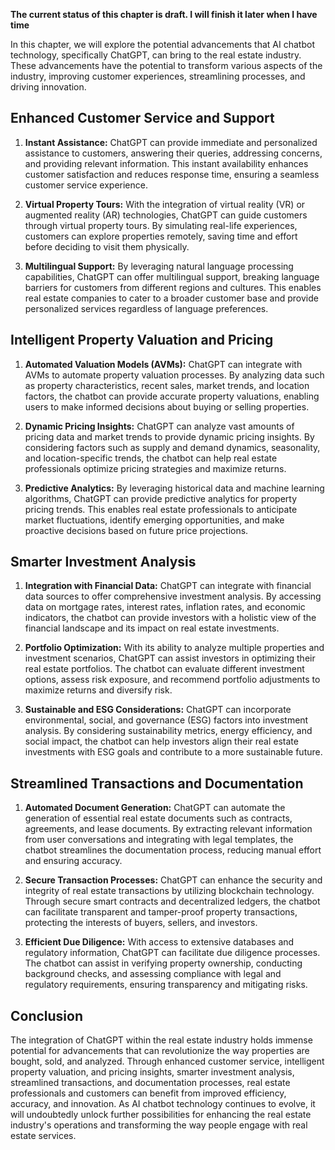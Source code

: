 **The current status of this chapter is draft. I will finish it later when I have time**

In this chapter, we will explore the potential advancements that AI chatbot technology, specifically ChatGPT, can bring to the real estate industry. These advancements have the potential to transform various aspects of the industry, improving customer experiences, streamlining processes, and driving innovation.

Enhanced Customer Service and Support
-------------------------------------

1. **Instant Assistance:** ChatGPT can provide immediate and personalized assistance to customers, answering their queries, addressing concerns, and providing relevant information. This instant availability enhances customer satisfaction and reduces response time, ensuring a seamless customer service experience.

2. **Virtual Property Tours:** With the integration of virtual reality (VR) or augmented reality (AR) technologies, ChatGPT can guide customers through virtual property tours. By simulating real-life experiences, customers can explore properties remotely, saving time and effort before deciding to visit them physically.

3. **Multilingual Support:** By leveraging natural language processing capabilities, ChatGPT can offer multilingual support, breaking language barriers for customers from different regions and cultures. This enables real estate companies to cater to a broader customer base and provide personalized services regardless of language preferences.

Intelligent Property Valuation and Pricing
------------------------------------------

1. **Automated Valuation Models (AVMs):** ChatGPT can integrate with AVMs to automate property valuation processes. By analyzing data such as property characteristics, recent sales, market trends, and location factors, the chatbot can provide accurate property valuations, enabling users to make informed decisions about buying or selling properties.

2. **Dynamic Pricing Insights:** ChatGPT can analyze vast amounts of pricing data and market trends to provide dynamic pricing insights. By considering factors such as supply and demand dynamics, seasonality, and location-specific trends, the chatbot can help real estate professionals optimize pricing strategies and maximize returns.

3. **Predictive Analytics:** By leveraging historical data and machine learning algorithms, ChatGPT can provide predictive analytics for property pricing trends. This enables real estate professionals to anticipate market fluctuations, identify emerging opportunities, and make proactive decisions based on future price projections.

Smarter Investment Analysis
---------------------------

1. **Integration with Financial Data:** ChatGPT can integrate with financial data sources to offer comprehensive investment analysis. By accessing data on mortgage rates, interest rates, inflation rates, and economic indicators, the chatbot can provide investors with a holistic view of the financial landscape and its impact on real estate investments.

2. **Portfolio Optimization:** With its ability to analyze multiple properties and investment scenarios, ChatGPT can assist investors in optimizing their real estate portfolios. The chatbot can evaluate different investment options, assess risk exposure, and recommend portfolio adjustments to maximize returns and diversify risk.

3. **Sustainable and ESG Considerations:** ChatGPT can incorporate environmental, social, and governance (ESG) factors into investment analysis. By considering sustainability metrics, energy efficiency, and social impact, the chatbot can help investors align their real estate investments with ESG goals and contribute to a more sustainable future.

Streamlined Transactions and Documentation
------------------------------------------

1. **Automated Document Generation:** ChatGPT can automate the generation of essential real estate documents such as contracts, agreements, and lease documents. By extracting relevant information from user conversations and integrating with legal templates, the chatbot streamlines the documentation process, reducing manual effort and ensuring accuracy.

2. **Secure Transaction Processes:** ChatGPT can enhance the security and integrity of real estate transactions by utilizing blockchain technology. Through secure smart contracts and decentralized ledgers, the chatbot can facilitate transparent and tamper-proof property transactions, protecting the interests of buyers, sellers, and investors.

3. **Efficient Due Diligence:** With access to extensive databases and regulatory information, ChatGPT can facilitate due diligence processes. The chatbot can assist in verifying property ownership, conducting background checks, and assessing compliance with legal and regulatory requirements, ensuring transparency and mitigating risks.

Conclusion
----------

The integration of ChatGPT within the real estate industry holds immense potential for advancements that can revolutionize the way properties are bought, sold, and analyzed. Through enhanced customer service, intelligent property valuation, and pricing insights, smarter investment analysis, streamlined transactions, and documentation processes, real estate professionals and customers can benefit from improved efficiency, accuracy, and innovation. As AI chatbot technology continues to evolve, it will undoubtedly unlock further possibilities for enhancing the real estate industry's operations and transforming the way people engage with real estate services.
